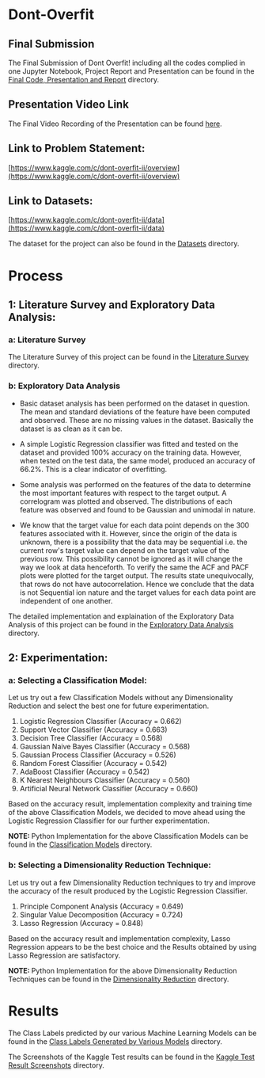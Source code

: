<h1> Dont-Overfit </h1>

<h2> Final Submission </h2>

The Final Submission of Dont Overfit! including all the codes complied in one Jupyter Notebook, Project Report and Presentation can be found in the [Final Code, Presentation and Report](https://github.com/amitk526/Dont-OverFit/tree/master/Final%20Code,%20Presentation%20and%20Report) directory.

<h2> Presentation Video Link </h2>

The Final Video Recording of the Presentation can be found [here](https://youtu.be/n1qj-ji7kr0).

<h2> Link to Problem Statement: </h2>

[https://www.kaggle.com/c/dont-overfit-ii/overview](https://www.kaggle.com/c/dont-overfit-ii/overview)

<h2> Link to Datasets: </h2>

[https://www.kaggle.com/c/dont-overfit-ii/data](https://www.kaggle.com/c/dont-overfit-ii/data)

The dataset for the project can also be found in the [Datasets](https://github.com/amitk526/Dont-OverFit/tree/master/Datasets) directory.

<h1> Process </h1>

<h2> 1: Literature Survey and Exploratory Data Analysis: </h2>

<h3> a: Literature Survey </h3>

The Literature Survey of this project can be found in the [Literature Survey](https://github.com/amitk526/Dont-OverFit/tree/master/Literature%20Survey) directory.

<h3> b: Exploratory Data Analysis </h3>

* Basic dataset analysis has been performed on the dataset in question. The mean and standard deviations of the feature have been computed and observed. These are no missing values in the dataset. Basically the dataset is as clean as it can be.

* A simple Logistic Regression classifier was fitted and tested on the dataset and provided 100% accuracy on the training data. However, when tested on the test data, the same model, produced an accuracy of 66.2%. This is a clear indicator of overfitting.

* Some analysis was performed on the features of the data to determine the most important features with respect to the target output. A correlogram was plotted and observed. The distributions of each feature was observed and found to be Gaussian and unimodal in nature.

* We know that the target value for each data point depends on the 300 features associated with it. However, since the origin of the data is unknown, there is a possibility that the data may be sequential i.e. the current row's target value can depend on the target value of the previous row. This possibility cannot be ignored as it will change the way we look at data henceforth. To verify the same the ACF and PACF plots were plotted for the target output. The results state unequivocally, that rows do not have autocorrelation. Hence we conclude that the data is not Sequential ion nature and the target values for each data point are independent of one another.

The detailed implementation and explaination of the Exploratory Data Analysis of this project can be found in the [Exploratory Data Analysis](https://github.com/amitk526/Dont-OverFit/tree/master/Exploratory%20Data%20Analysis) directory.

<h2> 2: Experimentation: </h2>

<h3> a: Selecting a Classification Model: </h3>

Let us try out a few Classification Models without any Dimensionality Reduction and select the best one for future experimentation.

<ol>
<li> Logistic Regression Classifier (Accuracy = 0.662) </li>
<li> Support Vector Classifier (Accuracy = 0.663) </li>
<li> Decision Tree Classifier (Accuracy = 0.568) </li>
<li> Gaussian Naive Bayes Classifier (Accuracy = 0.568) </li>
<li> Gaussian Process Classifier (Accuracy = 0.526) </li>
<li> Random Forest Classifier (Accuracy = 0.542) </li>
<li> AdaBoost Classifier (Accuracy = 0.542) </li>
<li> K Nearest Neighbours Classifier (Accuracy = 0.560) </li>
<li> Artificial Neural Network Classifier (Accuracy = 0.660) </li>
</ol>

Based on the accuracy result, implementation complexity and training time of the above Classification Models, we decided to move ahead using the Logistic Regression Classifier for our further experimentation.

<strong> NOTE: </strong> Python Implementation for the above Classification Models can be found in the [Classification Models](https://github.com/amitk526/Dont-OverFit/tree/master/Classification%20Models) directory.

<h3> b: Selecting a Dimensionality Reduction Technique: </h3>

Let us try out a few Dimensionality Reduction techniques to try and improve the accuracy of the result produced by the Logistic Regression Classifier.

<ol>
<li> Principle Component Analysis (Accuracy = 0.649) </li>
<li> Singular Value Decomposition (Accuracy = 0.724) </li>
<li> Lasso Regression (Accuracy = 0.848) </li>
</ol>

Based on the accuracy result and implementation complexity, Lasso Regression appears to be the best choice and the Results obtained by using Lasso Regression are satisfactory.

<strong> NOTE: </strong> Python Implementation for the above Dimensionality Reduction Techniques can be found in the [Dimensionality Reduction](https://github.com/amitk526/Dont-OverFit/tree/master/Dimensionality%20Reduction) directory.

<h1> Results </h1>

The Class Labels predicted by our various Machine Learning Models can be found in the [Class Labels Generated by Various Models](https://github.com/amitk526/Dont-OverFit/tree/master/Class%20Labels%20Generated%20by%20Various%20Models) directory.

The Screenshots of the Kaggle Test results can be found in the [Kaggle Test Result Screenshots](https://github.com/amitk526/Dont-OverFit/tree/master/Kaggle%20Test%20Result%20Screenshots) directory.
